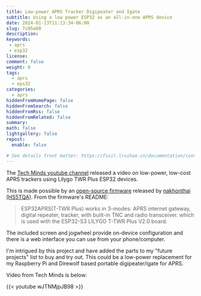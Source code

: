 ```yaml
---
title: Low-power APRS Tracker Digipeater and Igate
subtitle: Using a low power ESP32 as an all-in-one APRS device
date: 2024-01-13T11:13:34-06:00
slug: 7c05a00
description:
keywords:
 - aprs
 - esp32
license:
comment: false
weight: 0
tags:
  - aprs
  - eps32
categories:
  - aprs
hiddenFromHomePage: false
hiddenFromSearch: false
hiddenFromRss: false
hiddenFromRelated: false
summary:
math: false
lightgallery: false
repost:
  enable: false

# See details front matter: https://fixit.lruihao.cn/documentation/content-management/introduction/#front-matter
---
```


The [Tech Minds youtube channel](https://www.youtube.com/@TechMindsOfficial) released a video on low-power, low-cost APRS trackers using Lilygo TWR Plus ESP32 devices.

This is made possible by an [open-source firmware](https://www.youtube.com/watch?v=wJTNMjpJB98) released by [nakhonthai (HS5TQA)](https://github.com/nakhonthai). From the firmware's README:

> ESP32APRS(T-TWR Plus) works in 3-modes: APRS internet gateway, digital repeater, tracker, with built-in TNC and radio transceiver. which is used with the ESP32-S3 LILYGO T-TWR Plus V2.0 board.

The included screen and jogwheel provide on-device configuration and there is a web interface you can use from your phone/computer. 

I'm intrigued by this project and have added the parts to my "future projects" list to buy and try out. This could be a low-power replacement for my Raspberry Pi and Direwolf based portable digipeater/igate for APRS. 

Video from Tech Minds is below:

{{< youtube wJTNMjpJB98 >}}